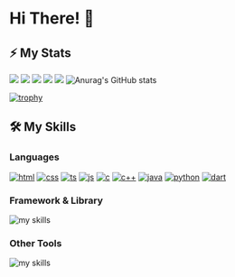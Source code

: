 # Hi There! 👋

## ⚡ My Stats

![](http://github-profile-summary-cards.vercel.app/api/cards/profile-details?username=ojiro-doi&&theme=onedark)
![](http://github-profile-summary-cards.vercel.app/api/cards/repos-per-language?username=ojiro-doi&&theme=onedark)
![](http://github-profile-summary-cards.vercel.app/api/cards/most-commit-language?username=ojiro-doi&&theme=onedark)
![](http://github-profile-summary-cards.vercel.app/api/cards/stats?username=ojiro-doi&&theme=onedark)
![](http://github-profile-summary-cards.vercel.app/api/cards/productive-time?username=ojiro-doi&&theme=onedark&utcOffset=9)
![Anurag's GitHub stats](https://github-readme-stats.vercel.app/api?username=ojiro-doi&count_private=true&show_icons=true&bg_color=000000&hide_border=true&title_color=7fff00&icon_color=238636&text_color=ffffff)

[![trophy](https://github-profile-trophy.vercel.app/?username=ojiro-doi&theme=onedark&column=8)](https://github.com/ryo-ma/github-profile-trophy)

<!-- ### Contributions
![]() -->



## 🛠️ My Skills 


### Languages
[![html](https://skillicons.dev/icons?theme=dark&i=html)](https://skillicons.dev/icons?theme=dark&i=html)
[![css](https://skillicons.dev/icons?theme=dark&i=css)](https://skillicons.dev/icons?theme=dark&i=css)
[![ts](https://skillicons.dev/icons?theme=dark&i=ts)](https://skillicons.dev/icons?theme=dark&i=ts)
[![js](https://skillicons.dev/icons?theme=dark&i=js)](https://skillicons.dev/icons?theme=dark&i=js)
[![c](https://skillicons.dev/icons?theme=dark&i=c)](https://skillicons.dev/icons?theme=dark&i=c)
[![c++](https://skillicons.dev/icons?theme=dark&i=cpp)](https://skillicons.dev/icons?theme=dark&i=cpp)
[![java](https://skillicons.dev/icons?theme=dark&i=java)](https://skillicons.dev/icons?theme=dark&i=java)
[![python](https://skillicons.dev/icons?theme=dark&i=python)](https://skillicons.dev/icons?theme=dark&i=python)
[![dart](https://skillicons.dev/icons?theme=dark&i=dart)](https://skillicons.dev/icons?theme=dark&i=dart)


### Framework & Library
<img alt="my skills" src="https://skillicons.dev/icons?theme=dark&perline=8&i=tailwindcss,react,nextjs,flask,flutter" />


### Other Tools
<img alt="my skills" src="https://skillicons.dev/icons?theme=dark&perline=&i=figma,notion,git,github,docker,jest,cypress,vercel" />


<!-- ## 🏃‍♀️ Hackathon
- 関西ビギナーズハッカソンvol.2：(https://github.com/ojiro-doi/diaryapp)
- 関西ビギナーズハッカソンvol.3：(https://github.com/ojiro-doi/fresh_mutenka)
- Progateハッカソン：(https://github.com/ojiro-doi/progate-hato)
- Live Excitement Products Hackathon：(https://github.com/YoshitakaKyougoku/REALRAID_team3)

## 💻 Products
- muffin-calculator：(https://github.com/ojiro-doi/muffin-calculator)
- ニュースサイト：(https://github.com/ojiro-doi/news-app-nextjs) -->